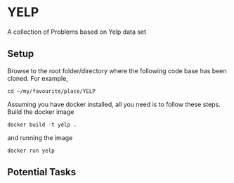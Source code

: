 # YELP
A collection of Problems based on Yelp data set

## Setup

Browse to the root folder/directory where the following code base has been cloned. For example,

```
cd ~/my/favourite/place/YELP
```

Assuming you have docker installed, all you need is to follow these steps.
Build the docker image

```
docker build -t yelp .
```

and running the image

```
docker run yelp
```

## Potential Tasks

